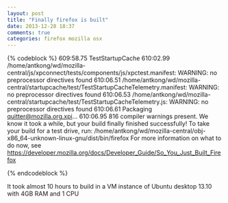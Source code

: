 ```yaml
---
layout: post
title: "Finally firefox is built"
date: 2013-12-28 18:37
comments: true
categories: firefox mozilla osx 
---
```


{% codeblock %}
609:58.75 TestStartupCache
610:02.99 /home/antkong/wd/mozilla-central/js/xpconnect/tests/components/js/xpctest.manifest: WARNING: no preprocessor directives found
610:06.51 /home/antkong/wd/mozilla-central/startupcache/test/TestStartupCacheTelemetry.manifest: WARNING: no preprocessor directives found
610:06.53 /home/antkong/wd/mozilla-central/startupcache/test/TestStartupCacheTelemetry.js: WARNING: no preprocessor directives found
610:06.61 Packaging quitter@mozilla.org.xpi...
610:06.95 816 compiler warnings present.
We know it took a while, but your build finally finished successfully!
To take your build for a test drive, run: /home/antkong/wd/mozilla-central/obj-x86_64-unknown-linux-gnu/dist/bin/firefox
For more information on what to do now, see https://developer.mozilla.org/docs/Developer_Guide/So_You_Just_Built_Firefox

{% endcodeblock %}

It took almost 10 hours to build in a VM instance of Ubuntu desktop 13.10 with 4GB RAM and 1 CPU

